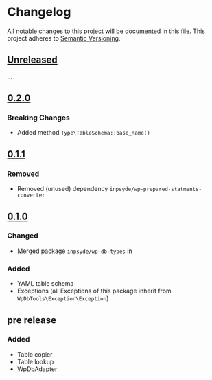 # Changelog

All notable changes to this project will be documented in this file.
This project adheres to [Semantic Versioning](http://semver.org/).

## [Unreleased]
…

## [0.2.0]

### Breaking Changes
 * Added method `Type\TableSchema::base_name()`

## [0.1.1]

### Removed
* Removed (unused) dependency `inpsyde/wp-prepared-statments-converter`

## [0.1.0]

### Changed
* Merged package `inpsyde/wp-db-types` in

### Added
* YAML table schema
* Exceptions (all Exceptions of this package inherit from `WpDbTools\Exception\Exception`)


## pre release

### Added
* Table copier
* Table lookup
* WpDbAdapter


[Unreleased]: https://github.com/inpsyde/wp-db-tools/compare/0.2.0...master
[0.2.0]: https://github.com/inpsyde/wp-db-tools/releases/tag/0.2.0
[0.1.1]: https://github.com/inpsyde/wp-db-tools/releases/tag/0.1.1
[0.1.0]: https://github.com/inpsyde/wp-db-tools/releases/tag/0.1.0